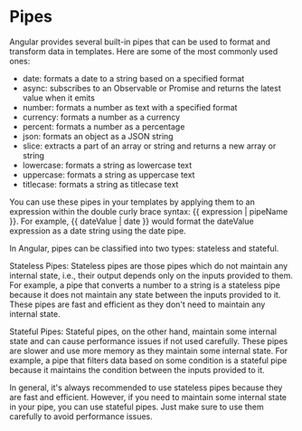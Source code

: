 # Pipes

Angular provides several built-in pipes that can be used to format and transform data in templates. Here are some of the most commonly used ones:

- date: formats a date to a string based on a specified format
- async: subscribes to an Observable or Promise and returns the latest value when it emits
- number: formats a number as text with a specified format
- currency: formats a number as a currency
- percent: formats a number as a percentage
- json: formats an object as a JSON string
- slice: extracts a part of an array or string and returns a new array or string
- lowercase: formats a string as lowercase text
- uppercase: formats a string as uppercase text
- titlecase: formats a string as titlecase text

You can use these pipes in your templates by applying them to an expression within the double curly brace syntax: {{ expression | pipeName }}. For example, {{ dateValue | date }} would format the dateValue expression as a date string using the date pipe.

In Angular, pipes can be classified into two types: stateless and stateful.

Stateless Pipes:
Stateless pipes are those pipes which do not maintain any internal state, i.e., their output depends only on the inputs provided to them. For example, a pipe that converts a number to a string is a stateless pipe because it does not maintain any state between the inputs provided to it. These pipes are fast and efficient as they don't need to maintain any internal state.

Stateful Pipes:
Stateful pipes, on the other hand, maintain some internal state and can cause performance issues if not used carefully. These pipes are slower and use more memory as they maintain some internal state. For example, a pipe that filters data based on some condition is a stateful pipe because it maintains the condition between the inputs provided to it.

In general, it's always recommended to use stateless pipes because they are fast and efficient. However, if you need to maintain some internal state in your pipe, you can use stateful pipes. Just make sure to use them carefully to avoid performance issues.
